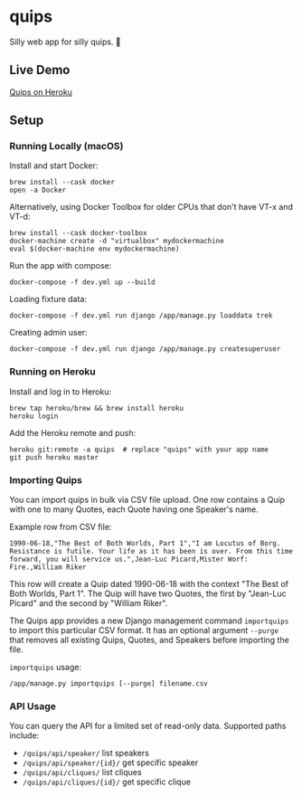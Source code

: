 # quips

Silly web app for silly quips. :tada:

## Live Demo

[Quips on Heroku](https://infinitewarp.herokuapp.com/quips/)

## Setup

### Running Locally (macOS)

Install and start Docker:

    brew install --cask docker
    open -a Docker

Alternatively, using Docker Toolbox for older CPUs that don't have VT-x and
VT-d:

    brew install --cask docker-toolbox
    docker-machine create -d "virtualbox" mydockermachine
    eval $(docker-machine env mydockermachine)

Run the app with compose:

    docker-compose -f dev.yml up --build

Loading fixture data:

    docker-compose -f dev.yml run django /app/manage.py loaddata trek

Creating admin user:

    docker-compose -f dev.yml run django /app/manage.py createsuperuser

### Running on Heroku

Install and log in to Heroku:

    brew tap heroku/brew && brew install heroku
    heroku login

Add the Heroku remote and push:

    heroku git:remote -a quips  # replace "quips" with your app name
    git push heroku master

### Importing Quips

You can import quips in bulk via CSV file upload. One row contains a Quip
with one to many Quotes, each Quote having one Speaker's name.

Example row from CSV file:

    1990-06-18,"The Best of Both Worlds, Part 1","I am Locutus of Borg. Resistance is futile. Your life as it has been is over. From this time forward, you will service us.",Jean-Luc Picard,Mister Worf: Fire.,William Riker

This row will create a Quip dated 1990-06-18 with the context "The Best of Both
Worlds, Part 1". The Quip will have two Quotes, the first by "Jean-Luc Picard"
and the second by "William Riker".

The Quips app provides a new Django management command `importquips` to import
this particular CSV format. It has an optional argument `--purge` that removes
all existing Quips, Quotes, and Speakers before importing the file.

`importquips` usage:

    /app/manage.py importquips [--purge] filename.csv

### API Usage

You can query the API for a limited set of read-only data. Supported paths include:

- `/quips/api/speaker/` list speakers
- `/quips/api/speaker/{id}/` get specific speaker
- `/quips/api/cliques/` list cliques
- `/quips/api/cliques/{id}/` get specific clique

